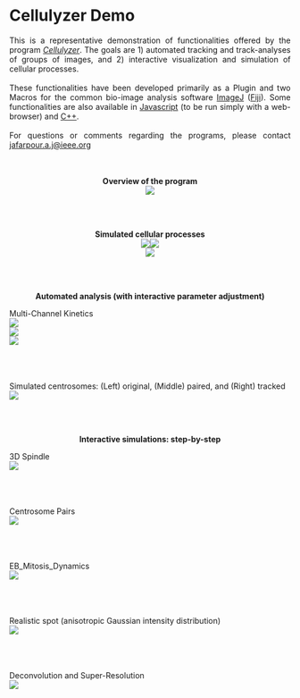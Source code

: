 # Cellulyzer Demo
<p align="justify">
This is a representative demonstration of functionalities offered by the program <a href="./Plugin/V1.0/"><i>Cellulyzer</i></a>. The goals are 1) automated tracking and track-analyses of groups of images, and 2) interactive visualization and simulation of cellular processes.
<br /><br />
These functionalities have been developed primarily as a Plugin and two Macros for the common bio-image analysis software <a href="http://imagej.net/Welcome">ImageJ</a> (<a href="http://imagej.net/Fiji">Fiji</a>). Some functionalities are also available in <a href="https://github.com/nurlicht/Asymmetric-Mitosis">Javascript</a> (to be run simply with a web-browser) and <a href="https://github.com/nurlicht/OpenCV">C++</a>.
<br /><br />
For questions or comments regarding the programs, please contact <a href="mailto:jafarpour.a.j@ieee.org">jafarpour.a.j@ieee.org</a>
<br /><br /><br />
</p>



<p align="center">
<b>Overview of the program</b>
<br/>
<img src="./Demo/Static/ActivityDiagram.png" />
</p>
<br /><br />

<p align="center">
<b>Simulated cellular processes</b>
<br/>
<img src="./Demo/Simulations/image1.gif" /><img src="./Demo/Simulations/image2.gif" />
<br/>
<img src="./Demo/Simulations/image3.gif" />
</p>
<br /><br />

<p align="center">
<b>Automated analysis (with interactive parameter adjustment)</b>
<br />

Multi-Channel Kinetics
<br />
<img src="./Demo/GIFs/MultiChannelInputVideo.gif" />
<br />
<img src="./Demo/GIFs/MultiChannelOutputVideo.gif" />
<br />
<img src="./Demo/Static/MultiChannelKinetics.png" />
<br /><br /><br /><br />

Simulated centrosomes: (Left) original, (Middle) paired, and (Right) tracked
<br />
<img src="./Demo/GIFs/spotPairTracking.gif" />
</p>
<br /><br />


<p align="center">
<b>Interactive simulations: step-by-step</b>
<br />

3D Spindle
<br />
<img src="./Demo/GIFs/3D_Spindle.gif" />
<br /><br /><br /><br />

Centrosome Pairs
<br />
<img src="./Demo/GIFs/Centrosome_Pairs.gif" />
<br /><br /><br /><br />

EB_Mitosis_Dynamics
<br />
<img src="./Demo/GIFs/EB_Mitosis_Dynamics.gif" />
<br /><br /><br /><br />

Realistic spot (anisotropic Gaussian intensity distribution)
<br />
<img src="./Demo/GIFs/interactiveGaussianSynth.gif" />
<br /><br /><br /><br />

Deconvolution and Super-Resolution
<br />
<img src="./Demo/GIFs/Deconvolution_Superresolution.gif" />
<br /><br /><br /><br />



</p>

